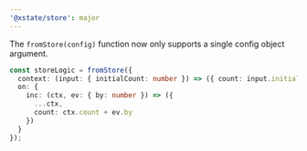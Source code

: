 ```yaml
---
'@xstate/store': major
---
```


The `fromStore(config)` function now only supports a single config object argument.

```ts
const storeLogic = fromStore({
  context: (input: { initialCount: number }) => ({ count: input.initialCount }),
  on: {
    inc: (ctx, ev: { by: number }) => ({
      ...ctx,
      count: ctx.count + ev.by
    })
  }
});
```

